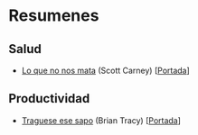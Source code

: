 # Resumenes

## Salud
- [Lo que no nos mata](<libros/Lo que no nos mata.md>) (Scott Carney) [[Portada](<libros/img/Lo que no nos mata.jpg>)]

## Productividad
- [Traguese ese sapo](<libros/Traguese ese sapo.md>) (Brian Tracy) [[Portada](<libros/img/Traguese ese sapo.png>)]